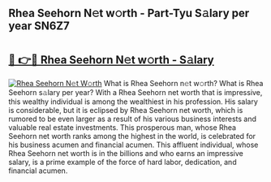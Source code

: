 ## Rhea Seehorn N𝚎t w𝚘rth - Part-Tyu S𝚊lary per year SN6Z7

# <h2><a href="http://gc0eaf.nevu.top/?p=Rhea+Seehorn">🔗 👉🔴 Rhea Seehorn N𝚎t w𝚘rth - S𝚊lary</a></h2>

[![Rhea Seehorn N𝚎t W𝚘rth](https://i.imgur.com/Oavwk0R.jpeg)](http://gc0eaf.nevu.top/?p=Rhea+Seehorn)
What is Rhea Seehorn n𝚎t w𝚘rth? What is Rhea Seehorn s𝚊lary per year?
With a Rhea Seehorn net worth that is impressive, this wealthy individual is among the wealthiest in his profession. His salary is considerable, but it is eclipsed by Rhea Seehorn net worth, which is rumored to be even larger as a result of his various business interests and valuable real estate investments. This prosperous man, whose Rhea Seehorn net worth ranks among the highest in the world, is celebrated for his business acumen and financial acumen. This affluent individual, whose Rhea Seehorn net worth is in the billions and who earns an impressive salary, is a prime example of the force of hard labor, dedication, and financial acumen.

